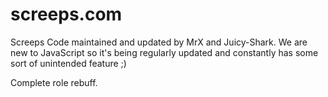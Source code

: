 # screeps.com
Screeps Code maintained and updated by MrX and Juicy-Shark. 
We are new to JavaScript so it's being regularly updated and constantly has some sort of unintended feature ;) 

Complete role rebuff.
